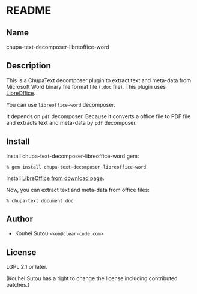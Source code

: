 # README

## Name

chupa-text-decomposer-libreoffice-word

## Description

This is a ChupaText decomposer plugin to extract text and meta-data
from Microsoft Word binary file format file (`.doc` file). This plugin
uses [LibreOffice](https://www.libreoffice.org/).

You can use `libreoffice-word` decomposer.

It depends on `pdf` decomposer. Because it converts a office file to
PDF file and extracts text and meta-data by `pdf` decomposer.

## Install

Install chupa-text-decomposer-libreoffice-word gem:

```
% gem install chupa-text-decomposer-libreoffice-word
```

Install
[LibreOffice from download page](http://www.libreoffice.org/download).

Now, you can extract text and meta-data from office files:

```
% chupa-text document.doc
```

## Author

  * Kouhei Sutou `<kou@clear-code.com>`

## License

LGPL 2.1 or later.

(Kouhei Sutou has a right to change the license including contributed
patches.)
